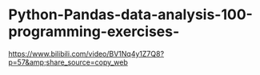 # Python-Pandas-data-analysis-100-programming-exercises-
https://www.bilibili.com/video/BV1Nq4y1Z7Q8?p=57&amp;share_source=copy_web

